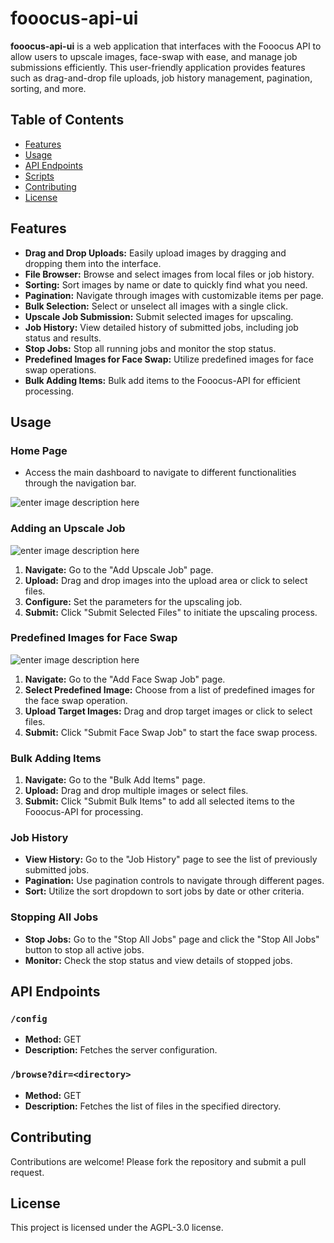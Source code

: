 
# fooocus-api-ui

**fooocus-api-ui** is a web application that interfaces with the Fooocus API to allow users to upscale images, face-swap with ease, and manage job submissions efficiently. This user-friendly application provides features such as drag-and-drop file uploads, job history management, pagination, sorting, and more.

## Table of Contents

- [Features](#features)
- [Usage](#usage)
- [API Endpoints](#api-endpoints)
- [Scripts](#scripts)
- [Contributing](#contributing)
- [License](#license)

## Features

- **Drag and Drop Uploads:** Easily upload images by dragging and dropping them into the interface.
- **File Browser:** Browse and select images from local files or job history.
- **Sorting:** Sort images by name or date to quickly find what you need.
- **Pagination:** Navigate through images with customizable items per page.
- **Bulk Selection:** Select or unselect all images with a single click.
- **Upscale Job Submission:** Submit selected images for upscaling.
- **Job History:** View detailed history of submitted jobs, including job status and results.
- **Stop Jobs:** Stop all running jobs and monitor the stop status.
- **Predefined Images for Face Swap:** Utilize predefined images for face swap operations.
- **Bulk Adding Items:** Bulk add items to the Fooocus-API for efficient processing.

## Usage

### Home Page

- Access the main dashboard to navigate to different functionalities through the navigation bar.

![enter image description here](https://labs.lux4rd0.com/wp-content/uploads/2024/06/fooocus-api-ui_job_status.jpg)

### Adding an Upscale Job

![enter image description here](https://labs.lux4rd0.com/wp-content/uploads/2024/06/fooocus-api-ui_add_upscale_job.jpg)

1. **Navigate:** Go to the "Add Upscale Job" page.
2. **Upload:** Drag and drop images into the upload area or click to select files.
3. **Configure:** Set the parameters for the upscaling job.
4. **Submit:** Click "Submit Selected Files" to initiate the upscaling process.

### Predefined Images for Face Swap

![enter image description here](https://labs.lux4rd0.com/wp-content/uploads/2024/06/fooocus-api-ui_add_face_swap_job.jpg)

1. **Navigate:** Go to the "Add Face Swap Job" page.
2. **Select Predefined Image:** Choose from a list of predefined images for the face swap operation.
3. **Upload Target Images:** Drag and drop target images or click to select files.
4. **Submit:** Click "Submit Face Swap Job" to start the face swap process.

### Bulk Adding Items

1. **Navigate:** Go to the "Bulk Add Items" page.
2. **Upload:** Drag and drop multiple images or select files.
3. **Submit:** Click "Submit Bulk Items" to add all selected items to the Fooocus-API for processing.

### Job History

- **View History:** Go to the "Job History" page to see the list of previously submitted jobs.
- **Pagination:** Use pagination controls to navigate through different pages.
- **Sort:** Utilize the sort dropdown to sort jobs by date or other criteria.

### Stopping All Jobs

- **Stop Jobs:** Go to the "Stop All Jobs" page and click the "Stop All Jobs" button to stop all active jobs.
- **Monitor:** Check the stop status and view details of stopped jobs.

## API Endpoints

### `/config`

- **Method:** GET
- **Description:** Fetches the server configuration.

### `/browse?dir=<directory>`

- **Method:** GET
- **Description:** Fetches the list of files in the specified directory.



## Contributing

Contributions are welcome! Please fork the repository and submit a pull request.

## License

This project is licensed under the AGPL-3.0 license.
